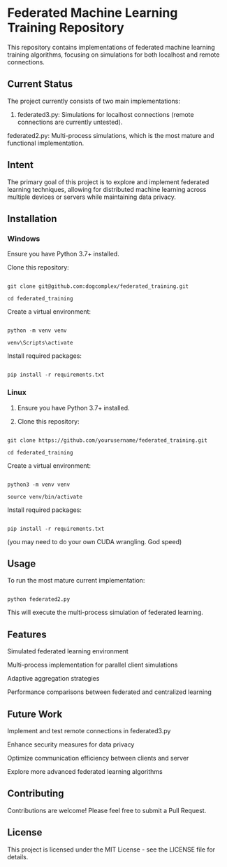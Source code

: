 # Federated Machine Learning Training Repository

This repository contains implementations of federated machine learning training algorithms, focusing on simulations for both localhost and remote connections.

## Current Status

The project currently consists of two main implementations:

1. federated3.py: Simulations for localhost connections (remote connections are currently untested).

federated2.py: Multi-process simulations, which is the most mature and functional implementation.

## Intent

The primary goal of this project is to explore and implement federated learning techniques, allowing for distributed machine learning across multiple devices or servers while maintaining data privacy.

## Installation

### Windows

Ensure you have Python 3.7+ installed.

Clone this repository:

```

git clone git@github.com:dogcomplex/federated_training.git

cd federated_training

```

Create a virtual environment:

```

python -m venv venv

venv\Scripts\activate

```

Install required packages:

```

pip install -r requirements.txt

```

### Linux

1. Ensure you have Python 3.7+ installed.

2. Clone this repository:

```

git clone https://github.com/yourusername/federated_training.git

cd federated_training

```

Create a virtual environment:

```

python3 -m venv venv

source venv/bin/activate

```

Install required packages:

```

pip install -r requirements.txt

```
(you may need to do your own CUDA wrangling.  God speed)

## Usage

To run the most mature current implementation:

```

python federated2.py

```

This will execute the multi-process simulation of federated learning.

## Features

Simulated federated learning environment

Multi-process implementation for parallel client simulations

Adaptive aggregation strategies

Performance comparisons between federated and centralized learning

## Future Work

Implement and test remote connections in federated3.py

Enhance security measures for data privacy

Optimize communication efficiency between clients and server

Explore more advanced federated learning algorithms

## Contributing

Contributions are welcome! Please feel free to submit a Pull Request.

## License

This project is licensed under the MIT License - see the LICENSE file for details.